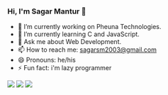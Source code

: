 ### Hi, I'm Sagar Mantur 👋

- 🔭 I’m currently working on Pheuna Technologies.
- 🌱 I’m currently learning C and JavaScript.
- 💬 Ask me about Web Development.
- 📫 How to reach me: sagarsm2003@gmail.com
- 😄 Pronouns: he/his
- ⚡ Fun fact: i'm lazy programmer

<img src="https://github-readme-stats.vercel.app/api?username=sagarmantur&show_icons=true&theme=dark"/>
<img src="https://github-readme-streak-stats.herokuapp.com/?user=sagarmantur&theme=dark"/>
<img src="https://github-readme-stats.vercel.app/api/top-langs?username=sagarmantur&theme=dark"/>
